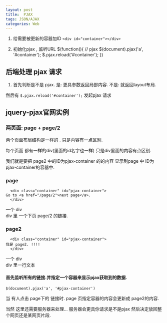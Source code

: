 ```yaml
---
layout: post
title:  PJAX
tags: JSON/AJAX
categories: Web
---
```



1. 给需要被更新的容器加ID
`<div id="container"></div>`


2. 初始化pjax , 监听URL
	$(function(){
	  // pjax
	  $(document).pjax('a', '#container');
	  $.pjax.reload('#container');
	})




## 后端处理 pjax 请求

1. 首先判断是不是 pjax.
是:   更具参数返回局部内容.
不是: 就返回layout布局.


然后有 `$.pjax.reload('#container');` 发起pjax 请求





## jquery-pjax官网实例

### 两页面: page + page/2

两个页面布局结构是一样的 . 只是内容有一点区别.

每个页面 都有一样的div(里面的id名字也一样)
只是div里面的内容有点区别.


我们就是要把 page2 中的ID为pjax-container 的的内容
显示到page 中 ID为pjax-container的容器中.
	  <div class="container" id="pjax-container">
	  </div>



### page
	  <div class="container" id="pjax-container">
	Go to <a href="/page/2">next page</a>.
	  </div>

一个 div  
div 里 一个下页 page/2 的链接.


### page2

	  <div class="container" id="pjax-container">
	我是 page2. !!!!
	  </div>

一个 div  
div 里一行文本




#### 首先监听所有的链接.并指定一个容器来显示pjax获取到的数据.

`$(document).pjax('a', '#pjax-container')`

 
当 有人点击 page下的 链接时. 
page 页指定容器的内容会更新成 page2的内容.



当然 这里还需要服务器来处理...
服务器会更具你请求是不是pjax 然后决定放回整个网页还是某网页片段.







